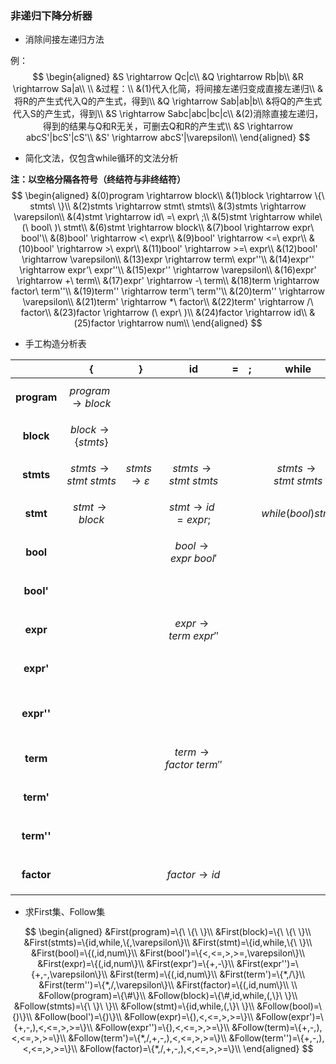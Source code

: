 ### 非递归下降分析器

- 消除间接左递归方法

例：
$$
\begin{aligned}
&S \rightarrow Qc|c\\
&Q \rightarrow Rb|b\\
&R \rightarrow Sa|a\\
\\
&过程：\\
&(1)代入化简，将间接左递归变成直接左递归\\ 
&将R的产生式代入Q的产生式，得到\\
&Q \rightarrow Sab|ab|b\\
&将Q的产生式代入S的产生式，得到\\
&S \rightarrow Sabc|abc|bc|c\\
&(2)消除直接左递归，得到的结果与Q和R无关，可删去Q和R的产生式\\
&S \rightarrow abcS'|bcS'|cS'\\
&S' \rightarrow abcS'|\varepsilon\\
\end{aligned}
$$

- 简化文法，仅包含while循环的文法分析

**注：以空格分隔各符号（终结符与非终结符）**
$$
\begin{aligned}
&(0)program \rightarrow block\\
&(1)block \rightarrow \{\ stmts\ \}\\
&(2)stmts \rightarrow stmt\ stmts\\
&(3)stmts \rightarrow \varepsilon\\
&(4)stmt \rightarrow id\ =\ expr\ ;\\
&(5)stmt \rightarrow while\ (\ bool\ )\ stmt\\
&(6)stmt \rightarrow block\\
&(7)bool \rightarrow expr\ bool'\\
&(8)bool' \rightarrow <\ expr\\
&(9)bool' \rightarrow <=\ expr\\
&(10)bool' \rightarrow >\ expr\\
&(11)bool' \rightarrow >=\ expr\\
&(12)bool' \rightarrow \varepsilon\\
&(13)expr \rightarrow term\ expr''\\
&(14)expr'' \rightarrow expr'\ expr''\\
&(15)expr'' \rightarrow \varepsilon\\
&(16)expr' \rightarrow +\ term\\
&(17)expr' \rightarrow -\ term\\
&(18)term \rightarrow factor\ term''\\
&(19)term'' \rightarrow term'\ term''\\
&(20)term'' \rightarrow \varepsilon\\
&(21)term' \rightarrow *\ factor\\
&(22)term' \rightarrow /\ factor\\
&(23)factor \rightarrow (\ expr\ )\\
&(24)factor \rightarrow id\\
&(25)factor \rightarrow num\\
\end{aligned}
$$

- 手工构造分析表

|             |                 {                 |                 }                 |                 id                  |  =   |  ;   |               while               |                  (                  |                  )                   |                  <                   |                  <=                  |                  >                   |                  >=                  |                  +                   |                  -                   |                  *                   |                  /                   |                 num                 |
| :---------: | :-------------------------------: | :-------------------------------: | :---------------------------------: | :--: | :--: | :-------------------------------: | :---------------------------------: | :----------------------------------: | :----------------------------------: | :----------------------------------: | :----------------------------------: | :----------------------------------: | :----------------------------------: | :----------------------------------: | :----------------------------------: | :----------------------------------: | :---------------------------------: |
| **program** |   $$program \rightarrow block$$   |                                   |                                     |      |      |                                   |                                     |                                      |                                      |                                      |                                      |                                      |                                      |                                      |                                      |                                      |                                     |
|  **block**  |  $$block \rightarrow \{stmts\}$$  |                                   |                                     |      |      |                                   |                                     |                                      |                                      |                                      |                                      |                                      |                                      |                                      |                                      |                                      |                                     |
|  **stmts**  | $$stmts \rightarrow stmt\ stmts$$ | $$stmts \rightarrow \varepsilon$$ |  $$stmts \rightarrow stmt\ stmts$$  |      |      | $$stmts \rightarrow stmt\ stmts$$ |                                     |                                      |                                      |                                      |                                      |                                      |                                      |                                      |                                      |                                      |                                     |
|  **stmt**   |    $$stmt \rightarrow block$$     |                                   |    $$stmt \rightarrow id=expr;$$    |      |      |       $$while (bool) stmt$$       |                                     |                                      |                                      |                                      |                                      |                                      |                                      |                                      |                                      |                                      |                                     |
|  **bool**   |                                   |                                   |  $$bool \rightarrow expr\ bool'$$   |      |      |                                   |  $$bool \rightarrow expr\ bool'$$   |                                      |                                      |                                      |                                      |                                      |                                      |                                      |                                      |                                      |  $$bool \rightarrow expr\ bool'$$   |
|  **bool'**  |                                   |                                   |                                     |      |      |                                   |                                     |  $$bool' \rightarrow \varepsilon$$   |     $$bool' \rightarrow < expr$$     |    $$bool' \rightarrow <= expr$$     |     $$bool' \rightarrow > expr$$     |    $$bool' \rightarrow >= expr$$     |                                      |                                      |                                      |                                      |                                     |
|  **expr**   |                                   |                                   |  $$expr \rightarrow term\ expr''$$  |      |      |                                   |  $$expr \rightarrow term\ expr''$$  |                                      |                                      |                                      |                                      |                                      |                                      |                                      |                                      |                                      |  $$expr \rightarrow term\ expr''$$  |
|  **expr'**  |                                   |                                   |                                     |      |      |                                   |                                     |                                      |                                      |                                      |                                      |                                      |     $$expr' \rightarrow + term$$     |     $$expr' \rightarrow - term$$     |                                      |                                      |                                     |
| **expr''**  |                                   |                                   |                                     |      |      |                                   |                                     | $$expr'' \rightarrow \varepsilon\\$$ | $$expr'' \rightarrow \varepsilon\\$$ | $$expr'' \rightarrow \varepsilon\\$$ | $$expr'' \rightarrow \varepsilon\\$$ | $$expr'' \rightarrow \varepsilon\\$$ | $$expr'' \rightarrow expr'\ expr''$$ | $$expr'' \rightarrow expr'\ expr''$$ |                                      |                                      |                                     |
|  **term**   |                                   |                                   | $$term \rightarrow factor\ term''$$ |      |      |                                   | $$term \rightarrow factor\ term''$$ |                                      |                                      |                                      |                                      |                                      |                                      |                                      |                                      |                                      | $$term \rightarrow factor\ term''$$ |
|  **term'**  |                                   |                                   |                                     |      |      |                                   |                                     |                                      |                                      |                                      |                                      |                                      |                                      |                                      |    $$term' \rightarrow * factor$$    |    $$term' \rightarrow / factor$$    |                                     |
| **term''**  |                                   |                                   |                                     |      |      |                                   |                                     |  $$term'' \rightarrow \varepsilon$$  |  $$term'' \rightarrow \varepsilon$$  |  $$term'' \rightarrow \varepsilon$$  |  $$term'' \rightarrow \varepsilon$$  |  $$term'' \rightarrow \varepsilon$$  |                                      |                                      | $$term'' \rightarrow term'\ term''$$ | $$term'' \rightarrow term'\ term''$$ |                                     |
| **factor**  |                                   |                                   |      $$factor \rightarrow id$$      |      |      |                                   |    $$factor \rightarrow (expr)$$    |                                      |                                      |                                      |                                      |                                      |                                      |                                      |                                      |                                      |     $$factor \rightarrow num$$      |

- 求First集、Follow集

$$
\begin{aligned}
&First(program)=\{\ \{\ \}\\
&First(block)=\{\ \{\ \}\\
&First(stmts)=\{id,while,\{,\varepsilon\}\\
&First(stmt)=\{id,while,\{\ \}\\
&First(bool)=\{(,id,num\}\\
&First(bool')=\{<,<=,>,>=,\varepsilon\}\\
&First(expr)=\{(,id,num\}\\
&First(expr')=\{+,-\}\\
&First(expr'')=\{+,-,\varepsilon\}\\
&First(term)=\{(,id,num\}\\
&First(term')=\{*,/\}\\
&First(term'')=\{*,/,\varepsilon\}\\
&First(factor)=\{(,id,num\}\\
\\
&Follow(program)=\{\#\}\\
&Follow(block)=\{\#,id,while,(,\}\ \}\\
&Follow(stmts)=\{\ \}\ \}\\
&Follow(stmt)=\{id,while,(,\}\ \}\\
&Follow(bool)=\{)\}\\
&Follow(bool')=\{)\}\\
&Follow(expr)=\{),<,<=,>,>=\}\\
&Follow(expr')=\{+,-,),<,<=,>,>=\}\\
&Follow(expr'')=\{),<,<=,>,>=\}\\
&Follow(term)=\{+,-,),<,<=,>,>=\}\\
&Follow(term')=\{*,/,+,-,),<,<=,>,>=\}\\
&Follow(term'')=\{+,-,),<,<=,>,>=\}\\
&Follow(factor)=\{*,/,+,-,),<,<=,>,>=\}\\
\end{aligned}
$$


